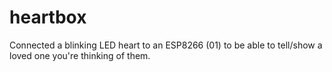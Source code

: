 # heartbox
Connected a blinking LED heart to an ESP8266 (01) to be able to tell/show a loved one you're thinking of them. 
